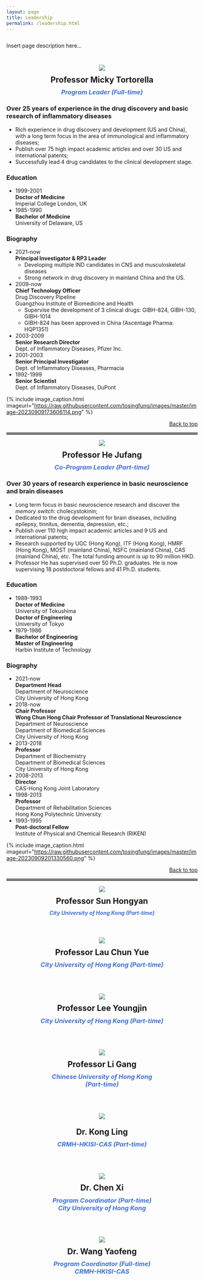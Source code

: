 ```yaml
---
layout: page
title: Leadership
permalink: /leadership.html
---
```


<div class="site-description fadeInDown delay_05s" style="padding: 0">
  <p style="padding-top: 1em; padding-bottom: 2em">Insert page description here...</p>
</div>

<div style="text-align: center"><img src="https://raw.githubusercontent.com/tosingfung/images/master/image-20230908212336823.png" /></div>
<h2 style="padding-top: 0.5em; padding-bottom: 0.5em; margin: 0; text-align: center">Professor Micky Tortorella</h2>
<h3 style="padding: 0; margin: 0; text-align: center; color: #4071D7; font-style: italic">Program Leader (Full-time)</h3>


### Over 25 years of experience in the drug discovery and basic research of inflammatory diseases

- Rich experience in drug discovery and development (US and China), with a long term focus in the area of immunological and inflammatory diseases;
- Publish over 75 high impact academic articles and over 30 US and international patents;
- Successfully lead 4 drug candidates to the clinical development stage.

### Education

- 1999-2001  
  **Doctor of Medicine**  
  Imperial College London, UK
- 1985-1990  
  **Bachelor of Medicine**  
  University of Delaware, US

### Biography

- 2021-now  
  **Principal Investigator & RP3 Leader**  
  - Developing multiple IND candidates in CNS and musculoskeletal diseases
  - Strong network in drug discovery in mainland China and the US.
- 2009-now  
  **Chief Technology Officer**  
  Drug Discovery Pipeline  
  Guangzhou Institute of Biomedicine and Health
  - Supervise the development of 3 clinical drugs: GIBH-824, GIBH-130, GIBH-1014 
  - GIBH-824 has been approved in China (Ascentage Pharma: HQP1351)
- 2003-2009  
  **Senior Research Director**  
  Dept. of Inflammatory Diseases, Pfizer Inc. 
- 2001-2003  
  **Senior Principal Investigator**  
  Dept. of Inflammatory Diseases, Pharmacia
- 1992-1999  
  **Senior Scientist**  
  Dept. of Inflammatory Diseases, DuPont

{% include image_caption.html imageurl="https://raw.githubusercontent.com/tosingfung/images/master/image-20230909173606114.png" %}

<div style="text-align:right"><a href="#page">Back to top</a></div>
<hr style="border: 0; border-top: 5px solid grey">


<div style="text-align: center"><img src="https://raw.githubusercontent.com/tosingfung/images/master/image-20230908212139265.png" /></div>
<h2 style="padding-top: 0.5em; padding-bottom: 0.5em; margin: 0; text-align: center">Professor He Jufang</h2>
<h3 style="padding: 0; margin: 0; text-align: center; color: #4071D7; font-style: italic">Co-Program Leader (Part-time)</h3>

### Over 30 years of research experience in basic neuroscience and brain diseases

- Long term focus in basic neuroscience research and discover the *memory switch*: cholecystokinin;
- Dedicated to the drug development for brain diseases, including epilepsy, tinnitus, dementia, depression, etc.;
- Publish over 110 high impact academic articles and 9 US and international patents;
- Research supported by UGC (Hong Kong), ITF (Hong Kong), HMRF (Hong Kong), MOST (mainland China), NSFC (mainland China), CAS (mainland China), etc. The total funding amount is up to 90 million HKD. 
- Professor He has supervised over 50 Ph.D. graduates. He is now supervising 18 postdoctoral fellows and 41 Ph.D. students.

### Education

- 1989-1993  
  **Doctor of Medicine**  
  University of Tokushima  
  **Doctor of Engineering**  
  University of Tokyo
- 1979-1986  
  **Bachelor of Engineering**  
  **Master of Engineering**  
  Harbin Institute of Technology 

### Biography

- 2021-now  
  **Department Head**  
  Department of Neuroscience  
  City University of Hong Kong
- 2018-now  
  **Chair Professor**  
  **Wong Chun Hong Chair Professor of Translational Neuroscience**  
  Department of Neuroscience  
  Department of Biomedical Sciences  
  City University of Hong Kong
- 2013-2018  
  **Professor**  
  Department of Biochemistry  
  Department of Biomedical Sciences  
  City University of Hong Kong
- 2008-2013  
  **Director**  
  CAS-Hong Kong Joint Laboratory
- 1998-2013  
  **Professor**  
  Department of Rehabilitation Sciences  
  Hong Kong Polytechnic University
- 1993-1995  
  **Post-doctoral Fellow**  
  Institute of Physical and Chemical Research (RIKEN)



{% include image_caption.html imageurl="https://raw.githubusercontent.com/tosingfung/images/master/image-20230909201330560.png" %}

<div style="text-align:right"><a href="#page">Back to top</a></div>
<hr style="border: 0; border-top: 5px solid grey">




<div style="text-align: center"><img src="https://raw.githubusercontent.com/tosingfung/images/master/image-20230909201700468.png" /></div>
<h2 style="padding-top: 0.5em; padding-bottom: 0.5em; margin: 0; text-align: center">Professor Sun Hongyan</h3>
<h4 style="padding-top: 0; padding-bottom: 4em; margin: 0; text-align: center; color: #4071D7; font-style: italic">City University of Hong Kong (Part-time)</h4>

<div style="text-align: center"><img src="https://raw.githubusercontent.com/tosingfung/images/master/image-20230909202007948.png" /></div>
<h2 style="padding-top: 0.5em; padding-bottom: 0.5em; margin: 0; text-align: center">Professor Lau Chun Yue</h2>
<h3 style="padding-top: 0; padding-bottom: 4em; margin: 0; text-align: center; color: #4071D7; font-style: italic">City University of Hong Kong (Part-time)</h3>

<div style="text-align: center"><img src="https://raw.githubusercontent.com/tosingfung/images/master/image-20230909202643310.png" /></div>
<h2 style="padding-top: 0.5em; padding-bottom: 0.5em; margin: 0; text-align: center">Professor Lee Youngjin</h2>
<h3 style="padding-top: 0; padding-bottom: 4em; margin: 0; text-align: center; color: #4071D7; font-style: italic">City University of Hong Kong (Part-time)</h3>

<div style="text-align: center"><img src="https://raw.githubusercontent.com/tosingfung/images/master/image-20230909202928878.png" /></div>
<h2 style="padding-top: 0.5em; padding-bottom: 0.5em; margin: 0; text-align: center">Professor Li Gang</h2>
<h3 style="padding-top: 0; padding-bottom: 0; margin: 0; text-align: center; color: #4071D7; font-style: italic">Chinese University of Hong Kong</h3>
<h3 style="padding-top: 0; padding-bottom: 4em; margin: 0; text-align: center; color: #4071D7; font-style: italic">(Part-time)</h3>

<div style="text-align: center"><img src="https://raw.githubusercontent.com/tosingfung/images/master/image-20230909204040358.png" /></div>
<h2 style="padding-top: 0.5em; padding-bottom: 0; margin: 0.5em; text-align: center">Dr. Kong Ling</h2>
<h3 style="padding-top: 0; padding-bottom: 4em; margin: 0; text-align: center; color: #4071D7; font-style: italic">CRMH-HKISI-CAS (Part-time)</h3>

<div style="text-align: center"><img src="https://raw.githubusercontent.com/tosingfung/images/master/image-20230909203515029.png" /></div>
<h2 style="padding-top: 0.5em; padding-bottom: 0.5em; margin: 0; text-align: center">Dr. Chen Xi</h2>
<h3 style="padding-top: 0; padding-bottom: 0; margin: 0; text-align: center; color: #4071D7; font-style: italic">Program Coordinator (Part-time)</h3>
<h3 style="padding-top: 0; padding-bottom: 4em; margin: 0; text-align: center; color: #4071D7; font-style: italic">City University of Hong Kong</h3>

<div style="text-align: center"><img src="https://raw.githubusercontent.com/tosingfung/images/master/image-20230909203624437.png" /></div>
<h2 style="padding-top: 0.5em; padding-bottom: 0.5em; margin: 0; text-align: center">Dr. Wang Yaofeng</h2>
<h3 style="padding-top: 0; padding-bottom: 0; margin: 0; text-align: center; color: #4071D7; font-style: italic">Program Coordinator (Full-time)</h3>
<h3 style="padding-top: 0; padding-bottom: 4em; margin: 0; text-align: center; color: #4071D7; font-style: italic">CRMH-HKISI-CAS</h3>

